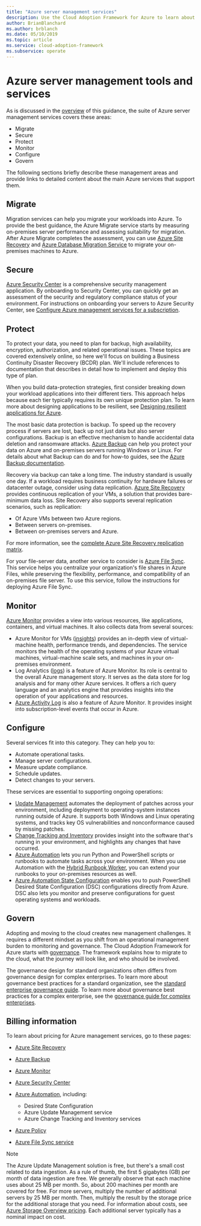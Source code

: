 ```yaml
---
title: "Azure server management services"
description: Use the Cloud Adoption Framework for Azure to learn about areas within the suite of Azure server management services.
author: BrianBlanchard
ms.author: brblanch
ms.date: 05/10/2019
ms.topic: article
ms.service: cloud-adoption-framework
ms.subservice: operate
---
```


# Azure server management tools and services

As is discussed in the [overview](./index.md) of this guidance, the suite of Azure server management services covers these areas:

- Migrate
- Secure
- Protect
- Monitor
- Configure
- Govern

The following sections briefly describe these management areas and provide links to detailed content about the main Azure services that support them.

## Migrate

Migration services can help you migrate your workloads into Azure. To provide the best guidance, the Azure Migrate service starts by measuring on-premises server performance and assessing suitability for migration. After Azure Migrate completes the assessment, you can use [Azure Site Recovery](https://docs.microsoft.com/azure/site-recovery/site-recovery-overview) and [Azure Database Migration Service](https://docs.microsoft.com/azure/dms/dms-overview) to migrate your on-premises machines to Azure.

## Secure

[Azure Security Center](https://docs.microsoft.com/azure/security-center/security-center-intro) is a comprehensive security management application. By onboarding to Security Center, you can quickly get an assessment of the security and regulatory compliance status of your environment. For instructions on onboarding your servers to Azure Security Center, see [Configure Azure management services for a subscription](./onboard-at-scale.md#azure-security-center).

## Protect

To protect your data, you need to plan for backup, high availability, encryption, authorization, and related operational issues. These topics are covered extensively online, so here we'll focus on building a Business Continuity Disaster Recovery (BCDR) plan. We'll include references to documentation that describes in detail how to implement and deploy this type of plan.

When you build data-protection strategies, first consider breaking down your workload applications into their different tiers. This approach helps because each tier typically requires its own unique protection plan. To learn more about designing applications to be resilient, see [Designing resilient applications for Azure](https://docs.microsoft.com/azure/architecture/resiliency).

The most basic data protection is backup. To speed up the recovery process if servers are lost, back up not just data but also server configurations. Backup is an effective mechanism to handle accidental data deletion and ransomware attacks. [Azure Backup](https://docs.microsoft.com/azure/backup) can help you protect your data on Azure and on-premises servers running Windows or Linux. For details about what Backup can do and for how-to guides, see the [Azure Backup documentation](https://docs.microsoft.com/azure/backup/backup-overview).

Recovery via backup can take a long time. The industry standard is usually one day. If a workload requires business continuity for hardware failures or datacenter outage, consider using data replication. [Azure Site Recovery](https://docs.microsoft.com/azure/site-recovery/site-recovery-overview) provides continuous replication of your VMs, a solution that provides bare-minimum data loss. Site Recovery also supports several replication scenarios, such as replication:

- Of Azure VMs between two Azure regions.
- Between servers on-premises.
- Between on-premises servers and Azure.

For more information, see the [complete Azure Site Recovery replication matrix](https://docs.microsoft.com/azure/site-recovery/site-recovery-overview#what-can-i-replicate).

For your file-server data, another service to consider is [Azure File Sync](https://docs.microsoft.com/azure/storage/files/storage-sync-files-planning). This service helps you centralize your organization's file shares in Azure Files, while preserving the flexibility, performance, and compatibility of an on-premises file server. To use this service, follow the instructions for deploying Azure File Sync.

## Monitor

[Azure Monitor](https://docs.microsoft.com/azure/azure-monitor/overview) provides a view into various resources, like applications, containers, and virtual machines. It also collects data from several sources:

- Azure Monitor for VMs ([insights](https://docs.microsoft.com/azure/azure-monitor/insights/vminsights-overview)) provides an in-depth view of virtual-machine health, performance trends, and dependencies. The service monitors the health of the operating systems of your Azure virtual machines, virtual-machine scale sets, and machines in your on-premises environment.
- Log Analytics ([logs](https://docs.microsoft.com/azure/azure-monitor/platform/data-collection#logs)) is a feature of Azure Monitor. Its role is central to the overall Azure management story. It serves as the data store for log analysis and for many other Azure services. It offers a rich query language and an analytics engine that provides insights into the operation of your applications and resources.
- [Azure Activity Log](https://docs.microsoft.com/azure/azure-monitor/platform/activity-logs-overview) is also a feature of Azure Monitor. It provides insight into subscription-level events that occur in Azure.

## Configure

Several services fit into this category. They can help you to:

- Automate operational tasks.
- Manage server configurations.
- Measure update compliance.
- Schedule updates.
- Detect changes to your servers.

These services are essential to supporting ongoing operations:

- [Update Management](https://docs.microsoft.com/azure/automation/automation-update-management#view-update-assessments) automates the deployment of patches across your environment, including deployment to operating-system instances running outside of Azure. It supports both Windows and Linux operating systems, and tracks key OS vulnerabilities and nonconformance caused by missing patches.
- [Change Tracking and Inventory](https://docs.microsoft.com/azure/automation/change-tracking) provides insight into the software that's running in your environment, and highlights any changes that have occurred.
- [Azure Automation](https://docs.microsoft.com/azure/automation/automation-intro) lets you run Python and PowerShell scripts or runbooks to automate tasks across your environment. When you use Automation with the [Hybrid Runbook Worker](https://docs.microsoft.com/azure/automation/automation-hybrid-runbook-worker), you can extend your runbooks to your on-premises resources as well.
- [Azure Automation State Configuration](https://docs.microsoft.com/azure/automation/automation-dsc-overview) enables you to push PowerShell Desired State Configuration (DSC) configurations directly from Azure. DSC also lets you monitor and preserve configurations for guest operating systems and workloads.

## Govern

Adopting and moving to the cloud creates new management challenges. It requires a different mindset as you shift from an operational management burden to monitoring and governance. The Cloud Adoption Framework for Azure starts with [governance](../../govern/index.md). The framework explains how to migrate to the cloud, what the journey will look like, and who should be involved.

The governance design for standard organizations often differs from governance design for complex enterprises. To learn more about governance best practices for a standard organization, see the [standard enterprise governance guide](../../govern/guides/standard/index.md). To learn more about governance best practices for a complex enterprise, see the [governance guide for complex enterprises](../../govern/guides/complex/index.md).

## Billing information

To learn about pricing for Azure management services, go to these pages:

- [Azure Site Recovery](https://azure.microsoft.com/pricing/details/site-recovery)

- [Azure Backup](https://azure.microsoft.com/pricing/details/backup)

- [Azure Monitor](https://azure.microsoft.com/pricing/details/monitor)

- [Azure Security Center](https://azure.microsoft.com/pricing/details/security-center)

- [Azure Automation](https://azure.microsoft.com/pricing/details/automation), including:
  - Desired State Configuration
  - Azure Update Management service
  - Azure Change Tracking and Inventory services

- [Azure Policy](https://azure.microsoft.com/pricing/details/azure-policy)

- [Azure File Sync service](https://azure.microsoft.com/pricing/details/storage/blobs)

> [!NOTE]
> The Azure Update Management solution is free, but there's a small cost related to data ingestion. As a rule of thumb, the first 5 gigabytes (GB) per month of data ingestion are free. We generally observe that each machine uses about 25 MB per month. So, about 200 machines per month are covered for free. For more servers, multiply the number of additional servers by 25 MB per month. Then, multiply the result by the storage price for the additional storage that you need. For information about costs, see [Azure Storage Overview pricing](https://azure.microsoft.com/pricing/details/storage). Each additional server typically has a nominal impact on cost.
